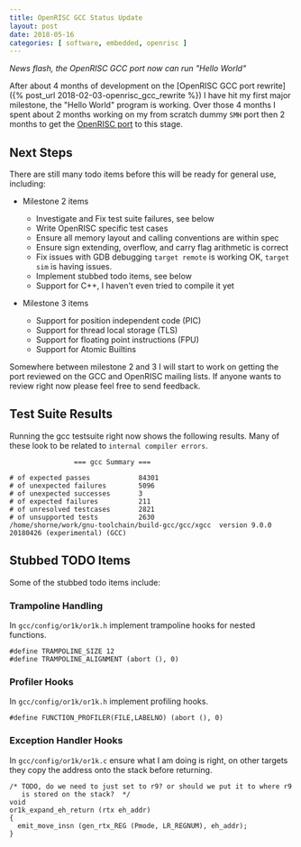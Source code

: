 ```yaml
---
title: OpenRISC GCC Status Update
layout: post
date: 2018-05-16
categories: [ software, embedded, openrisc ]
---
```


*News flash, the OpenRISC GCC port now can run "Hello World"*

After about 4 months of development on the [OpenRISC GCC port rewrite]({% post_url 2018-02-03-openrisc_gcc_rewrite %})
I have hit my first major milestone, the "Hello World" program is working.  Over those
4 months I spent about 2 months working on my from scratch dummy `SMH` port
then 2 months to get the [OpenRISC port](https://github.com/stffrdhrn/gcc/tree/or1k-port)
to this stage.

## Next Steps

There are still many todo items before this will be ready for general use, including:

- Milestone 2 items
  - Investigate and Fix test suite failures, see below
  - Write OpenRISC specific test cases
  - Ensure all memory layout and calling conventions are within spec
  - Ensure sign extending, overflow, and carry flag arithmetic is correct
  - Fix issues with GDB debugging `target remote` is working OK, `target sim` is having issues.
  - Implement stubbed todo items, see below
  - Support for C++, I haven't even tried to compile it yet

- Milestone 3 items
  - Support for position independent code (PIC)
  - Support for thread local storage (TLS)
  - Support for floating point instructions (FPU)
  - Support for Atomic Builtins

Somewhere between milestone 2 and 3 I will start to work on getting the port
reviewed on the GCC and OpenRISC mailing lists.  If anyone wants to review right
now please feel free to send feedback.

## Test Suite Results

Running the gcc testsuite right now shows the following results.  Many of these
look to be related to `internal compiler errors`.

```
                === gcc Summary ===

# of expected passes            84301
# of unexpected failures        5096
# of unexpected successes       3
# of expected failures          211
# of unresolved testcases       2821
# of unsupported tests          2630
/home/shorne/work/gnu-toolchain/build-gcc/gcc/xgcc  version 9.0.0 20180426 (experimental) (GCC)
```

## Stubbed TODO Items

Some of the stubbed todo items include:

### Trampoline Handling

In `gcc/config/or1k/or1k.h` implement trampoline hooks for nested functions.

```
#define TRAMPOLINE_SIZE 12
#define TRAMPOLINE_ALIGNMENT (abort (), 0)
```

### Profiler Hooks

In `gcc/config/or1k/or1k.h` implement profiling hooks.

```
#define FUNCTION_PROFILER(FILE,LABELNO) (abort (), 0)
```

### Exception Handler Hooks

In `gcc/config/or1k/or1k.c` ensure what I am doing is right, on other targets
they copy the address onto the stack before returning.

```
/* TODO, do we need to just set to r9? or should we put it to where r9
   is stored on the stack?  */
void
or1k_expand_eh_return (rtx eh_addr)
{
  emit_move_insn (gen_rtx_REG (Pmode, LR_REGNUM), eh_addr);
}
```
